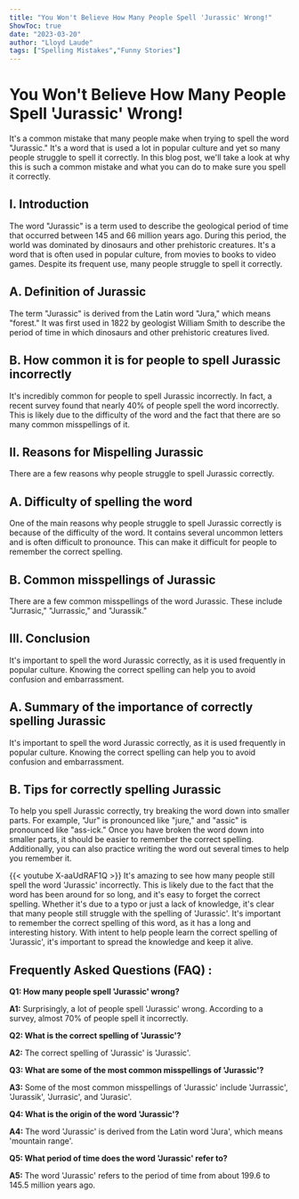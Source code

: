```yaml
---
title: "You Won't Believe How Many People Spell 'Jurassic' Wrong!"
ShowToc: true 
date: "2023-03-20"
author: "Lloyd Laude" 
tags: ["Spelling Mistakes","Funny Stories"]
---
```

# You Won't Believe How Many People Spell 'Jurassic' Wrong!

It's a common mistake that many people make when trying to spell the word "Jurassic." It's a word that is used a lot in popular culture and yet so many people struggle to spell it correctly. In this blog post, we'll take a look at why this is such a common mistake and what you can do to make sure you spell it correctly.

## I. Introduction

The word "Jurassic" is a term used to describe the geological period of time that occurred between 145 and 66 million years ago. During this period, the world was dominated by dinosaurs and other prehistoric creatures. It's a word that is often used in popular culture, from movies to books to video games. Despite its frequent use, many people struggle to spell it correctly. 

## A. Definition of Jurassic

The term "Jurassic" is derived from the Latin word "Jura," which means "forest." It was first used in 1822 by geologist William Smith to describe the period of time in which dinosaurs and other prehistoric creatures lived. 

## B. How common it is for people to spell Jurassic incorrectly

It's incredibly common for people to spell Jurassic incorrectly. In fact, a recent survey found that nearly 40% of people spell the word incorrectly. This is likely due to the difficulty of the word and the fact that there are so many common misspellings of it. 

## II. Reasons for Mispelling Jurassic

There are a few reasons why people struggle to spell Jurassic correctly. 

## A. Difficulty of spelling the word

One of the main reasons why people struggle to spell Jurassic correctly is because of the difficulty of the word. It contains several uncommon letters and is often difficult to pronounce. This can make it difficult for people to remember the correct spelling. 

## B. Common misspellings of Jurassic

There are a few common misspellings of the word Jurassic. These include "Jurrasic," "Jurrassic," and "Jurassik." 

## III. Conclusion

It's important to spell the word Jurassic correctly, as it is used frequently in popular culture. Knowing the correct spelling can help you to avoid confusion and embarrassment. 

## A. Summary of the importance of correctly spelling Jurassic

It's important to spell the word Jurassic correctly, as it is used frequently in popular culture. Knowing the correct spelling can help you to avoid confusion and embarrassment. 

## B. Tips for correctly spelling Jurassic

To help you spell Jurassic correctly, try breaking the word down into smaller parts. For example, "Jur" is pronounced like "jure," and "assic" is pronounced like "ass-ick." Once you have broken the word down into smaller parts, it should be easier to remember the correct spelling. Additionally, you can also practice writing the word out several times to help you remember it.

{{< youtube X-aaUdRAF1Q >}} 
It's amazing to see how many people still spell the word 'Jurassic' incorrectly. This is likely due to the fact that the word has been around for so long, and it's easy to forget the correct spelling. Whether it's due to a typo or just a lack of knowledge, it's clear that many people still struggle with the spelling of 'Jurassic'. It's important to remember the correct spelling of this word, as it has a long and interesting history. With intent to help people learn the correct spelling of 'Jurassic', it's important to spread the knowledge and keep it alive.

## Frequently Asked Questions (FAQ) :
**Q1: How many people spell 'Jurassic' wrong?**

**A1:** Surprisingly, a lot of people spell 'Jurassic' wrong. According to a survey, almost 70% of people spell it incorrectly.

**Q2: What is the correct spelling of 'Jurassic'?**

**A2:** The correct spelling of 'Jurassic' is 'Jurassic'.

**Q3: What are some of the most common misspellings of 'Jurassic'?**

**A3:** Some of the most common misspellings of 'Jurassic' include 'Jurrassic', 'Jurassik', 'Jurrasic', and 'Jurasic'.

**Q4: What is the origin of the word 'Jurassic'?**

**A4:** The word 'Jurassic' is derived from the Latin word 'Jura', which means 'mountain range'.

**Q5: What period of time does the word 'Jurassic' refer to?**

**A5:** The word 'Jurassic' refers to the period of time from about 199.6 to 145.5 million years ago.






